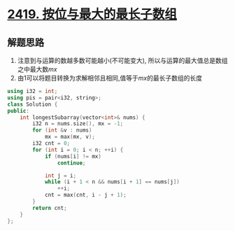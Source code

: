 # [2419. 按位与最大的最长子数组](https://leetcode.cn/problems/longest-subarray-with-maximum-bitwise-and/)

## 解题思路

1. 注意到与运算的数越多数可能越小(不可能变大), 所以与运算的最大值总是数组之中最大数$mx$
1. 由$1$可以将题目转换为求解相邻且相同,值等于$mx$的最长子数组的长度

```cpp
using i32 = int;
using pis = pair<i32, string>;
class Solution {
public:
    int longestSubarray(vector<int>& nums) {
        i32 n = nums.size(), mx = -1;
        for (int &v : nums)
            mx = max(mx, v);
        i32 cnt = 0;
        for (int i = 0; i < n; ++i) {
            if (nums[i] != mx)
                continue;

            int j = i;
            while (i + 1 < n && nums[i + 1] == nums[j])
                ++i;
            cnt = max(cnt, i - j + 1);
        }
        return cnt;
    }
};
        
```